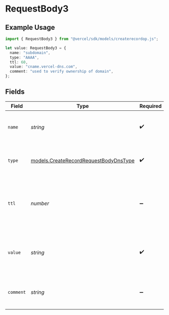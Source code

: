 # RequestBody3

## Example Usage

```typescript
import { RequestBody3 } from "@vercel/sdk/models/createrecordop.js";

let value: RequestBody3 = {
  name: "subdomain",
  type: "AAAA",
  ttl: 60,
  value: "cname.vercel-dns.com",
  comment: "used to verify ownership of domain",
};
```

## Fields

| Field                                                                                  | Type                                                                                   | Required                                                                               | Description                                                                            | Example                                                                                |
| -------------------------------------------------------------------------------------- | -------------------------------------------------------------------------------------- | -------------------------------------------------------------------------------------- | -------------------------------------------------------------------------------------- | -------------------------------------------------------------------------------------- |
| `name`                                                                                 | *string*                                                                               | :heavy_check_mark:                                                                     | A subdomain name or an empty string for the root domain.                               | subdomain                                                                              |
| `type`                                                                                 | [models.CreateRecordRequestBodyDnsType](../models/createrecordrequestbodydnstype.md)   | :heavy_check_mark:                                                                     | The type of record, it could be one of the valid DNS records.                          |                                                                                        |
| `ttl`                                                                                  | *number*                                                                               | :heavy_minus_sign:                                                                     | The TTL value. Must be a number between 60 and 2147483647. Default value is 60.        | 60                                                                                     |
| `value`                                                                                | *string*                                                                               | :heavy_check_mark:                                                                     | An ALIAS virtual record pointing to a hostname resolved to an A record on server side. | cname.vercel-dns.com                                                                   |
| `comment`                                                                              | *string*                                                                               | :heavy_minus_sign:                                                                     | A comment to add context on what this DNS record is for                                | used to verify ownership of domain                                                     |